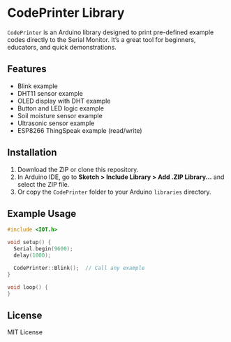 # CodePrinter Library

`CodePrinter` is an Arduino library designed to print pre-defined example codes directly to the Serial Monitor. It’s a great tool for beginners, educators, and quick demonstrations.

## Features

- Blink example
- DHT11 sensor example
- OLED display with DHT example
- Button and LED logic example
- Soil moisture sensor example
- Ultrasonic sensor example
- ESP8266 ThingSpeak example (read/write)

## Installation

1. Download the ZIP or clone this repository.
2. In Arduino IDE, go to **Sketch > Include Library > Add .ZIP Library...** and select the ZIP file.
3. Or copy the `CodePrinter` folder to your Arduino `libraries` directory.

## Example Usage

```cpp
#include <IOT.h>

void setup() {
  Serial.begin(9600);
  delay(1000);

  CodePrinter::Blink();  // Call any example
}

void loop() {
}
```

## License

MIT License
